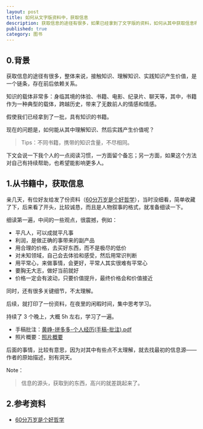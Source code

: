 ```yaml
---
layout: post
title: 如何从文字版资料中，获取信息
description: 获取信息的途径有很多，如果已经拿到了文字版的资料，如何从其中获取信息呢，如何让有用的知识发挥出有用的价值？
published: true
category: 图书
---
```



## 0.背景

获取信息的途径有很多，整体来说，接触知识、理解知识、实践知识产生价值，是一个链条，存在前后依赖关系。

知识的载体非常多：身临其境的体验、书籍、电影、纪录片、聊天等，其中，书籍作为一种典型的载体，跨越历史，带来了无数前人的情感和情感。

假使我们已经拿到了一批，具有知识的书籍。

现在的问题是，如何能从其中理解知识、然后实践产生价值呢？

> Tips：不同书籍，携带的知识含量，不尽相同。

下文会说一下我个人的一点阅读习惯，一方面留个备忘；另一方面，如果这个方法对自己有持续帮助，也希望能影响更多人。

## 1.从书籍中，获取信息

亲几天，有位好友给发了份资料（[60分万岁是个好哲学](/tech-history-huangzheng-60-is-good/)），当时没细看，简单收藏了下，后来看了开头，比较诚恳，而且是人物叙事的格式，就准备细读一下。

细读第一遍，中间的一些观点，很震撼，例如：

* 平凡人，可以成就平凡事
* 利润，是做正确的事带来的副产品
* 用合理的价格，去买好东西，而不是极尽的低价
* 对未知领域，自己会去体验和感受，然后用常识判断
* 用平常心，来做事情，会更好，平常人其实很难有平常心
* 要胸无大志，做好当前就好
* 价格一定会有波动，只要价值提升，最终价格会和价值接近

同时，还有很多关键细节，不太理解。

后续，就打印了一份资料，在夜里的闲暇时间，集中思考学习。

持续了 3 个晚上，大概 5h 左右，学习了一遍。

* 手稿批注：[黄峥-拼多多-个人经历(手稿-批注).pdf](/download/book-series/黄峥-拼多多-个人经历(手稿-批注).pdf)
* 照片概要：[照片概要](/images/book-series/WechatIMG790.jpeg)

后面的事情，比较有意思，因为对其中有些点不太理解，就去找最初的信息源——作者的原始描述，别有洞天。

Note：

> 信息的源头，获取到的东西，高兴的就差跳起来了。

## 2.参考资料

* [60分万岁是个好哲学](/2019-03-09-tech-history-huangzheng-60-is-good/)
